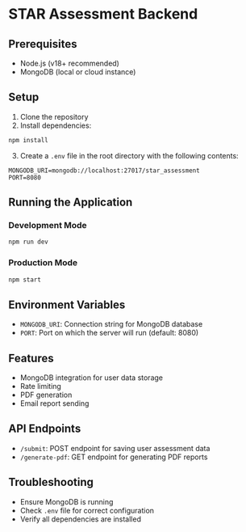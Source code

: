 # STAR Assessment Backend

## Prerequisites
- Node.js (v18+ recommended)
- MongoDB (local or cloud instance)

## Setup

1. Clone the repository
2. Install dependencies:
```bash
npm install
```

3. Create a `.env` file in the root directory with the following contents:
```
MONGODB_URI=mongodb://localhost:27017/star_assessment
PORT=8080
```

## Running the Application

### Development Mode
```bash
npm run dev
```

### Production Mode
```bash
npm start
```

## Environment Variables
- `MONGODB_URI`: Connection string for MongoDB database
- `PORT`: Port on which the server will run (default: 8080)

## Features
- MongoDB integration for user data storage
- Rate limiting
- PDF generation
- Email report sending

## API Endpoints
- `/submit`: POST endpoint for saving user assessment data
- `/generate-pdf`: GET endpoint for generating PDF reports

## Troubleshooting
- Ensure MongoDB is running
- Check `.env` file for correct configuration
- Verify all dependencies are installed
